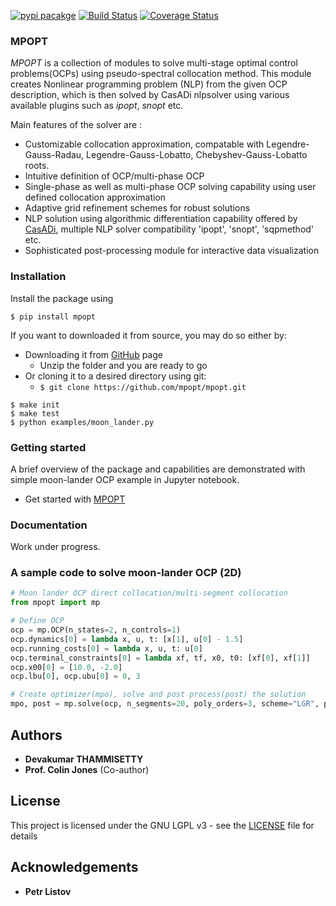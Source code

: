 [![pypi pacakge](https://img.shields.io/pypi/v/mpopt.svg)](https://pypi.org/project/mpopt)
[![Build Status](https://travis-ci.org/mpopt/mpopt.svg?branch=master)](https://travis-ci.org/mpopt/mpopt.svg?branch=master)
[![Coverage Status](https://coveralls.io/repos/github/mpopt/mpopt/badge.svg)](https://coveralls.io/github/mpopt/mpopt)

### MPOPT

*MPOPT* is a collection of modules to solve multi-stage optimal control problems(OCPs) using pseudo-spectral collocation method. This module creates Nonlinear programming problem (NLP) from the given OCP description, which is then solved by CasADi nlpsolver using various available plugins such as *ipopt*, *snopt* etc.

Main features of the solver are :

* Customizable collocation approximation, compatable with Legendre-Gauss-Radau, Legendre-Gauss-Lobatto, Chebyshev-Gauss-Lobatto roots.
* Intuitive definition of OCP/multi-phase OCP
* Single-phase as well as multi-phase OCP solving capability using user defined collocation approximation
* Adaptive grid refinement schemes for robust solutions
* NLP solution using algorithmic differentiation capability offered by [CasADi](https://web.casadi.org/), multiple NLP solver compatibility 'ipopt', 'snopt', 'sqpmethod' etc.
* Sophisticated post-processing module for interactive data visualization

### Installation

Install the package using

```
$ pip install mpopt
```

If you want to downloaded it from source, you may do so either by:

- Downloading it from [GitHub](https://github.com/mpopt/mpopt) page
    - Unzip the folder and you are ready to go
- Or cloning it to a desired directory using git:
    - ```$ git clone https://github.com/mpopt/mpopt.git```

```
$ make init
$ make test
$ python examples/moon_lander.py
```

### Getting started

A brief overview of the package and capabilities are demonstrated with simple moon-lander OCP example in Jupyter notebook.

- Get started with [MPOPT](https://github.com/mpopt/mpopt/blob/master/getting_started.ipynb)

### Documentation

Work under progress.

### A sample code to solve moon-lander OCP (2D)
```python
# Moon lander OCP direct collocation/multi-segment collocation
from mpopt import mp

# Define OCP
ocp = mp.OCP(n_states=2, n_controls=1)
ocp.dynamics[0] = lambda x, u, t: [x[1], u[0] - 1.5]
ocp.running_costs[0] = lambda x, u, t: u[0]
ocp.terminal_constraints[0] = lambda xf, tf, x0, t0: [xf[0], xf[1]]
ocp.x00[0] = [10.0, -2.0]
ocp.lbu[0], ocp.ubu[0] = 0, 3

# Create optimizer(mpo), solve and post process(post) the solution
mpo, post = mp.solve(ocp, n_segments=20, poly_orders=3, scheme="LGR", plot=True)
```

## Authors

* **Devakumar THAMMISETTY**
* **Prof. Colin Jones** (Co-author)


## License

This project is licensed under the GNU LGPL v3 - see the [LICENSE](https://github.com/mpopt/mpopt/blob/master/LICENSE) file for details

## Acknowledgements

* **Petr Listov**
